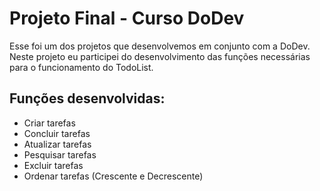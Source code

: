 # Projeto Final - Curso DoDev

Esse foi um dos projetos que desenvolvemos em conjunto com a DoDev. Neste projeto eu participei do desenvolvimento das funções necessárias para o funcionamento do TodoList.

## Funções desenvolvidas:

- Criar tarefas
- Concluir tarefas
- Atualizar tarefas
- Pesquisar tarefas
- Excluir tarefas
- Ordenar tarefas (Crescente e Decrescente)
